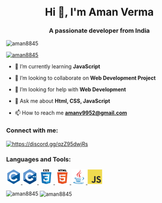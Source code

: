 <h1 align="center">Hi 👋, I'm Aman Verma</h1>
<h3 align="center">A passionate developer from India</h3>

<p align="left"> <img src="https://komarev.com/ghpvc/?username=aman8845&label=Profile%20views&color=0e75b6&style=flat" alt="aman8845" /> </p>

<p align="left"> <a href="https://github.com/ryo-ma/github-profile-trophy"><img src="https://github-profile-trophy.vercel.app/?username=aman8845" alt="aman8845" /></a> </p>

- 🌱 I’m currently learning **JavaScript**

- 👯 I’m looking to collaborate on **Web Development Project**

- 🤝 I’m looking for help with **Web Development**

- 💬 Ask me about **Html, CSS, JavaScript**

- 📫 How to reach me **amanv9952@gmail.com**

<h3 align="left">Connect with me:</h3>
<p align="left">
<a href="https://discord.gg/https://discord.gg/qzZ95dwjRs" target="blank"><img align="center" src="https://raw.githubusercontent.com/rahuldkjain/github-profile-readme-generator/master/src/images/icons/Social/discord.svg" alt="https://discord.gg/qzZ95dwjRs" height="30" width="40" /></a>
</p>

<h3 align="left">Languages and Tools:</h3>
<p align="left"> <a href="https://www.cprogramming.com/" target="_blank" rel="noreferrer"> <img src="https://raw.githubusercontent.com/devicons/devicon/master/icons/c/c-original.svg" alt="c" width="40" height="40"/> </a> <a href="https://www.w3schools.com/cpp/" target="_blank" rel="noreferrer"> <img src="https://raw.githubusercontent.com/devicons/devicon/master/icons/cplusplus/cplusplus-original.svg" alt="cplusplus" width="40" height="40"/> </a> <a href="https://www.w3schools.com/css/" target="_blank" rel="noreferrer"> <img src="https://raw.githubusercontent.com/devicons/devicon/master/icons/css3/css3-original-wordmark.svg" alt="css3" width="40" height="40"/> </a> <a href="https://www.w3.org/html/" target="_blank" rel="noreferrer"> <img src="https://raw.githubusercontent.com/devicons/devicon/master/icons/html5/html5-original-wordmark.svg" alt="html5" width="40" height="40"/> </a> <a href="https://www.java.com" target="_blank" rel="noreferrer"> <img src="https://raw.githubusercontent.com/devicons/devicon/master/icons/java/java-original.svg" alt="java" width="40" height="40"/> </a> <a href="https://developer.mozilla.org/en-US/docs/Web/JavaScript" target="_blank" rel="noreferrer"> <img src="https://raw.githubusercontent.com/devicons/devicon/master/icons/javascript/javascript-original.svg" alt="javascript" width="40" height="40"/> </a> </p>

<p><img align="left" src="https://github-readme-stats.vercel.app/api/top-langs?username=aman8845&show_icons=true&locale=en&layout=compact" alt="aman8845" /></p>

<p>&nbsp;<img align="center" src="https://github-readme-stats.vercel.app/api?username=aman8845&show_icons=true&locale=en" alt="aman8845" /></p>

